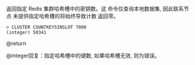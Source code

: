 返回指定 Redis 集群哈希槽中的密钥数。这
命令仅查询本地数据集, 因此联系节点
未提供指定哈希槽的将始终导致计数
返回零。

    > CLUSTER COUNTKEYSINSLOT 7000
    (integer) 50341

@return

@integer回复：指定哈希槽中的键数, 如果哈希槽无效, 则为错误。
